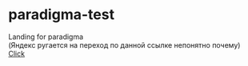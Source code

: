 # paradigma-test
Landing for paradigma <br>
(Яндекс ругается на переход по данной ссылке непонятно почему) <br>
[Click](http://www.paradigma-test.byethost31.com)
